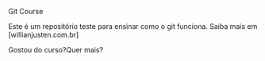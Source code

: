 Git Course

Este é um repositório teste para ensinar como o git funciona.
Saiba mais em [willianjusten.com.br]


Gostou do curso?Quer mais? 

